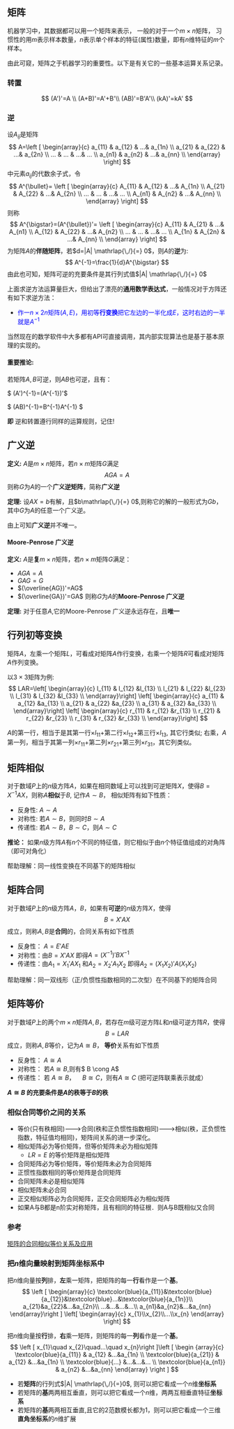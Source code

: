 ## 矩阵
机器学习中，其数据都可以用一个矩阵来表示， 一般的对于一个$m\times n$矩阵， 习惯性的用$m$表示样本数量，$n$表示单个样本的特征(属性)数量，即有$n$维特征的$m$个样本。

由此可窥，矩阵之于机器学习的重要性。以下是有关它的一些基本运算关系记录。
### 转置
$$
(A')'=A \\
(A+B)'=A'+B'\\
(AB)'=B'A'\\
(kA)'=kA'
$$

### 逆
设$A_{ij}$是矩阵
$$
A=\left [ \begin{array}{c} a_{11} & a_{12} & ...& a_{1n} \\
a_{21} & a_{22} & ...& a_{2n} \\
... & ... & ...& ... \\
a_{n1} & a_{n2} & ...& a_{nn} \\
\end{array} \right]
$$
中元素$a_{ij}$的代数余子式，令
$$
A^{\bullet}=
\left [ \begin{array}{c} A_{11} & A_{12} & ...& A_{1n} \\
A_{21} & A_{22} & ...& A_{2n} \\
... & ... & ...& ... \\
A_{n1} & A_{n2} & ...& A_{nn} \\
\end{array} \right]
$$
则称
$$
A^{\bigstar}=(A^{\bullet})'=
\left [ \begin{array}{c} A_{11} & A_{21} & ...& A_{n1} \\
A_{12} & A_{22} & ...& A_{n2} \\
... & ... & ...& ... \\
A_{1n} & A_{2n} & ...& A_{nn} \\
\end{array} \right]
$$
为矩阵$A$的**伴随矩阵**，若$d=|A| \mathrlap{\,/}{=} 0$，则$A$的**逆**为:
$$
A^{-1}=\frac{1}{d}A^{\bigstar}
$$
由此也可知，矩阵可逆的充要条件是其行列式值$|A| \mathrlap{\,/}{=} 0$

上面求逆方法运算量巨大，但给出了漂亮的**通用数学表达式**，一般情况对于方阵还有如下求逆方法：

- <font color=blue> 作一$n\times 2n$矩阵$(A,E)$，用初等**行变换**把它左边的一半化成$E$，这时右边的一半就是$A^{-1}$ </font>

当然现在的数学软件中大多都有API可直接调用，其内部实现算法也是基于基本原理的实现的。

#### 重要推论:
若矩阵$A,B$可逆，则$AB$也可逆，且有：

$
(A')^{-1}=(A^{-1})'$

$
(AB)^{-1}=B^{-1}A^{-1}
$

**即** 逆和转置遵行同样的运算规则，记住!

## 广义逆

**定义:** 
$A$是$m\times n$矩阵，若$n\times m$矩阵$G$满足
$$
AGA=A
$$
则称$G$为$A$的一个**广义逆矩阵**，简称**广义逆**

**定理:**
 设$AX=b$有解，且$b\mathrlap{\,/}{=} 0$,则称它的解的一般形式为$Gb$，其中$G$为$A$的任意一个广义逆。

由上可知**广义逆**并不唯一。

#### Moore-Penrose 广义逆
**定义:**
$A$是**复**$m\times n$矩阵，若$n\times m$矩阵$G$满足：
- $AGA=A$
- $GAG=G$
- $(\overline{AG})'=AG$
- $(\overline{GA})'=GA$
则称$G$为$A$的**Moore-Penrose 广义逆**

**定理:**
对于任意$A$,它的Moore-Penrose 广义逆永远存在，且**唯一**

## 行列初等变换
矩阵$A$，左乘一个矩阵$L$，可看成对矩阵$A$作行变换，右乘一个矩阵$R$可看成对矩阵$A$作列变换。

以$3 \times 3$矩阵为例:
$$
LAR=\left[ \begin{array}{c} 
l_{11} & l_{12} &l_{13} \\
l_{21} & l_{22} &l_{23} \\
l_{31} & l_{32} &l_{33} \\
\end{array}\right]
\left[ \begin{array}{c}
a_{11} & a_{12} &a_{13} \\
a_{21} & a_{22} &a_{23} \\
a_{31} & a_{32} &a_{33} \\
\end{array}\right]
\left[ \begin{array}{c}
r_{11} & r_{12} &r_{13} \\
r_{21} & r_{22} &r_{23} \\
r_{31} & r_{32} &r_{33} \\
\end{array}\right]
$$

$A$的第一行，相当于是其第一行$\times l_{11}+$第二行$\times l_{12}+$第三行$\times l_{13}$, 其它行类似; 右乘，$A$第一列，相当于其第一列$\times r_{11}+$第二列$\times r_{21}+$第三列$\times r_{31}$，其它列类似。

## 矩阵相似

对于数域$P$上的$n$级方阵$A$，如果在相同数域上可以找到可逆矩阵$X$，使得$B=X^{-1}AX$，则称$A$**相似**于$B$, 记作$A\sim B$， 相似矩阵有如下性质：
- 反身性: $A\sim A$
- 对称性: 若$A\sim B$，则同时$B\sim A$
- 传递性: 若$A\sim B，B\sim C$，则$A\sim C$

**推论：** 如果$n$级方阵$A$有$n$个不同的特征值，则它相似于由$n$个特征值组成的对角阵（即可对角化）

帮助理解：同一线性变换在不同基下的矩阵相似

## 矩阵合同

对于数域$P$上的$n$级方阵$A，B$，如果有**可逆**的$n$级方阵$X$，使得
$$
B=X'AX
$$
成立，则称$A,B$是**合同**的，合同关系有如下性质

- 反身性： $A=E'AE$
- 对称性：由$B=X'AX$ 即得$A=(X^{-1})'BX^{-1}$
- 传递性：由$A_{1}=X_{1}'AX_{1}$ 和$A_{2}=X_{2}'A_{1}X_{2}$ 即得$A_{2}=(X_{1}X_{2})'A(X_{1}X_{2})$

帮助理解：同一双线形（正/负惯性指数相同的二次型）在不同基下的矩阵合同

## 矩阵等价

对于数域$P$上的两个$m \times n$矩阵$A,B$，若存在$m$级可逆方阵$L$和$n$级可逆方阵$R$，使得
$$
B=LAR
$$
成立，则称$A,B$等价，记为$A \cong B$， **等价**关系有如下性质
- 反身性： $A \cong A$
- 对称性： 若$A \cong B$,则有$ B \cong A$
- 传递性： 若 $A \cong B，\quad B\cong C$，则有$A \cong C$ (把可逆阵联乘表示就成）

**$A\cong B$ 的充要条件是$A$的秩等于$B$的秩**


### 相似合同等价之间的关系

- 等价(只有秩相同)--->合同(秩和正负惯性指数相同)--->相似(秩，正负惯性指数，特征值均相同)，矩阵间关系的进一步深化。
- 相似矩阵必为等价矩阵，但等价矩阵未必为相似矩阵 
	- $LR=E$ 的等价矩阵是相似矩阵
- 合同矩阵必为等价矩阵，等价矩阵未必为合同矩阵 
- 正惯性指数相同的等价矩阵是合同矩阵
- 合同矩阵未必是相似矩阵
- 相似矩阵未必合同
- 正交相似矩阵必为合同矩阵，正交合同矩阵必为相似矩阵
- 如果A与B都是n阶实对称矩阵，且有相同的特征根．则A与B既相似又合同

### 参考
[矩阵的合同相似等价关系及应用](http://wenku.baidu.com/link?url=D0X0pu8GbPo75YrRU1CjumM5rSw1mLS9XidhkKYFs8QTzTb55DZ5Rp0q4EQR3TRYdVqGNUP2QA-WaOWWFre2l24rG-51UeZmoI9fdHTmG-i)



### 把$n$维向量映射到矩阵坐标系中
把$n$维向量按**列**排，**左**乘一矩阵，把矩阵的每一**行**看作是一个**基**。
$$
\left [ \begin{array}{c} \textcolor{blue}{a_{11}}&\textcolor{blue}{a_{12}}&\textcolor{blue}...&\textcolor{blue}{a_{1n}}\\
a_{21}&a_{22}&...&a_{2n}\\
...&...&...&...\\
a_{n1}&a_{n2}&...&a_{nn} \end{array}\right ] \left[ \begin{array}{c} x_{1}\\x_{2}\\...\\x_{n} \end{array} \right] 
$$

把$n$维向量按**行**排，**右**乘一矩阵，则矩阵的每一**列**看作是一个**基**。
$$
\left [ x_{1}\quad x_{2}\quad...\quad x_{n}\right ]\left [ \begin {array}{c} 
\textcolor{blue}{a_{11}} & a_{12} &...&a_{1n} \\
\textcolor{blue}{a_{21}} & a_{12} &...&a_{1n} \\
\textcolor{blue}{...} &...&...&... \\
\textcolor{blue}{a_{n1}} & a_{n2} &...&a_{nn} \end{array} \right ] 
$$

- 若**矩阵**的行列式$|A| \mathrlap{\,/}{=}0$, 则可以把它看成一个$n$维**坐标系**
- 若矩阵的**基**两两相互垂直，则可以把它看成一个$n$维，两两互相垂直特征**坐标系** 
- 若矩阵的**基**两两相互垂直,且它的$2$范数模长都为$1$，则可以把它看成一个三维**直角坐标系**的$n$维扩展
